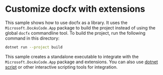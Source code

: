 # Customize docfx with extensions

This sample shows how to use docfx as a library. It uses the `Microsoft.DocAsCode.App` package to build the project instead of using the global `docfx` commandline tool. To build the project, run the following command in this directory:

```bash
dotnet run --project build
```

This sample creates a standalone executable to integrate with the `Microsoft.DocAsCode.App` package and extensions. You can also use [dotnet script](https://github.com/dotnet-script/dotnet-script#installing) or other interactive scripting tools for integration.
